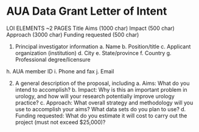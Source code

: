 # AUA Data Grant Letter of Intent

LOI ELEMENTS ~2 PAGES
Title Aims (1000 char) 
Impact (500 char) 
Approach (3000 char) 
Funding requested (500 char)

1. Principal investigator information
a. Name 
b. Position/title 
c. Applicant organization (institution) 
d. City e. State/province 
f. Country 
g. Professional degree/licensure

h. AUA member ID 
i. Phone and fax 
j. Email

2. A general description of the proposal, including 
a. Aims: What do you intend to accomplish?
b. Impact: Why is this an important problem in urology, and how will your research potentially improve urology practice? 
c. Approach: What overall strategy and methodology will you use to accomplish your aims? What data sets do you plan to use? 
d. Funding requested: What do you estimate it will cost to carry out the project (must not exceed $25,000)?
